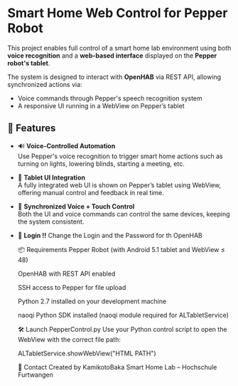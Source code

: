 # Smart Home Web Control for Pepper Robot

This project enables full control of a smart home lab environment using both **voice recognition** and a **web-based interface** displayed on the **Pepper robot's tablet**.

The system is designed to interact with **OpenHAB** via REST API, allowing synchronized actions via:
- Voice commands through Pepper's speech recognition system
- A responsive UI running in a WebView on Pepper’s tablet

## 🔧 Features

- 🔊 **Voice-Controlled Automation**  
  Use Pepper's voice recognition to trigger smart home actions such as turning on lights, lowering blinds, starting a meeting, etc.

- 📱 **Tablet UI Integration**  
  A fully integrated web UI is shown on Pepper’s tablet using WebView, offering manual control and feedback in real time.

- 🔄 **Synchronized Voice + Touch Control**  
  Both the UI and voice commands can control the same devices, keeping the system consistent.

- 🔐 **Login !!** 
  Change the Login and the Password for th OpenHAB

  📦 Requirements
  Pepper Robot (with Android 5.1 tablet and WebView ≤ 48)

  OpenHAB with REST API enabled

  SSH access to Pepper for file upload

  Python 2.7 installed on your development machine

  naoqi Python SDK installed (naoqi module required for ALTabletService)

  🛠️ Launch PepperControl.py
  Use your Python control script to open the WebView with the correct file path:

  ALTabletService.showWebView("HTML PATH")


  🙋 Contact
  Created by KamikotoBaka
  Smart Home Lab – Hochschule Furtwangen
